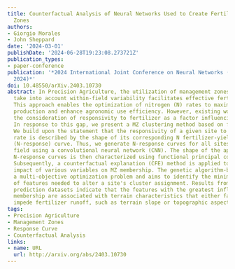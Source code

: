 ```yaml
---
title: Counterfactual Analysis of Neural Networks Used to Create Fertilizer Management
  Zones
authors:
- Giorgio Morales
- John Sheppard
date: '2024-03-01'
publishDate: '2024-06-28T19:23:08.273721Z'
publication_types:
- paper-conference
publication: '*2024 International Joint Conference on Neural Networks (IJCNN) (IJCNN
  2024)*'
doi: 10.48550/arXiv.2403.10730
abstract: In Precision Agriculture, the utilization of management zones (MZs) that
  take into account within-field variability facilitates effective fertilizer management.
  This approach enables the optimization of nitrogen (N) rates to maximize crop yield
  production and enhance agronomic use efficiency. However, existing works often neglect
  the consideration of responsivity to fertilizer as a factor influencing MZ determination.
  In response to this gap, we present a MZ clustering method based on fertilizer responsivity.
  We build upon the statement that the responsivity of a given site to the fertilizer
  rate is described by the shape of its corresponding N fertilizer-yield response
  (N-response) curve. Thus, we generate N-response curves for all sites within the
  field using a convolutional neural network (CNN). The shape of the approximated
  N-response curves is then characterized using functional principal component analysis.
  Subsequently, a counterfactual explanation (CFE) method is applied to discern the
  impact of various variables on MZ membership. The genetic algorithm-based CFE solves
  a multi-objective optimization problem and aims to identify the minimum combination
  of features needed to alter a site's cluster assignment. Results from two yield
  prediction datasets indicate that the features with the greatest influence on MZ
  membership are associated with terrain characteristics that either facilitate or
  impede fertilizer runoff, such as terrain slope or topographic aspect.
tags:
- Precision Agriculture
- Management Zones
- Response Curve
- Counterfactual Analysis
links:
- name: URL
  url: http://arxiv.org/abs/2403.10730
---
```

